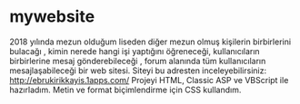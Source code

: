 # mywebsite

2018 yılında mezun olduğum liseden diğer mezun olmuş kişilerin birbirlerini bulacağı , kimin nerede hangi işi yaptığını öğreneceği, kullanıcıların birbirlerine mesaj gönderebileceği , forum alanında tüm kullanıcıların mesajlaşabileceği bir web sitesi. Siteyi bu adresten inceleyebilirsiniz: http://ebrukirikkayis.1apps.com/
Projeyi HTML, Classic ASP ve VBScript ile hazırladım.
Metin ve format biçimlendirme için CSS kullandım.

